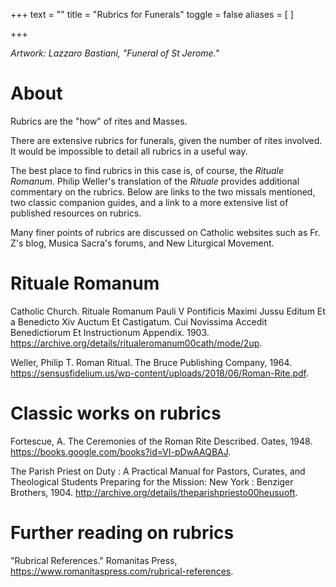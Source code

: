 +++
text = ""
title = "Rubrics for Funerals"
toggle = false
aliases = [
]

+++

_Artwork: Lazzaro Bastiani, "Funeral of St Jerome."_

# About

Rubrics are the "how" of rites and Masses. 

There are extensive rubrics for funerals, given the number of rites involved. It would be impossible to detail all rubrics in a useful way. 

The best place to find rubrics in this case is, of course, the _Rituale Romanum_. Philip Weller's translation of the _Rituale_ provides additional commentary on the rubrics. Below are links to the two missals mentioned, two classic companion guides, and a link to a more extensive list of published resources on rubrics.

Many finer points of rubrics are discussed on Catholic websites such as Fr. Z's blog, Musica Sacra's forums, and New Liturgical Movement.

# Rituale Romanum

Catholic Church. Rituale Romanum Pauli V Pontificis Maximi Jussu Editum Et a Benedicto Xiv Auctum Et Castigatum. Cui Novissima Accedit Benedictiorum Et Instructionum Appendix. 1903. https://archive.org/details/ritualeromanum00cath/mode/2up.

Weller, Philip T. Roman Ritual. The Bruce Publishing Company, 1964. https://sensusfidelium.us/wp-content/uploads/2018/06/Roman-Rite.pdf.

# Classic works on rubrics

Fortescue, A. The Ceremonies of the Roman Rite Described. Oates, 1948. https://books.google.com/books?id=VI-pDwAAQBAJ.

The Parish Priest on Duty : A Practical Manual for Pastors, Curates, and Theological Students Preparing for the Mission: New York : Benziger Brothers, 1904. http://archive.org/details/theparishpriesto00heusuoft.

# Further reading on rubrics

"Rubrical References." Romanitas Press, https://www.romanitaspress.com/rubrical-references.

